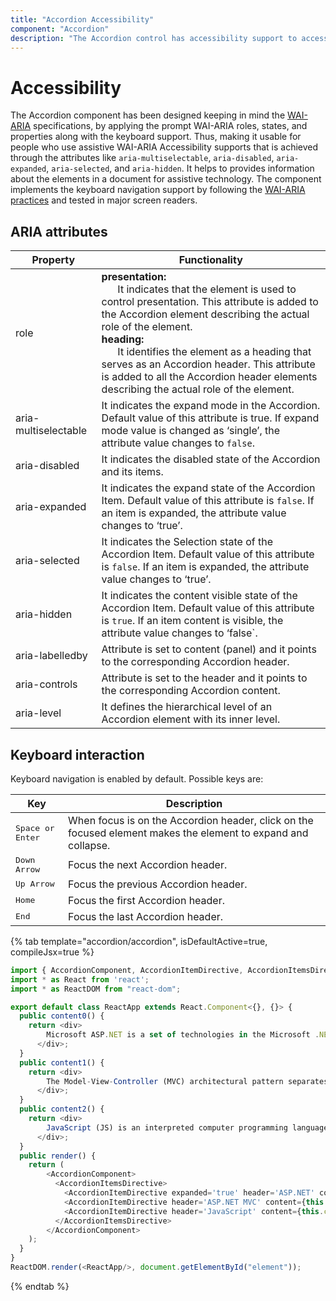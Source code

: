 ```yaml
---
title: "Accordion Accessibility"
component: "Accordion"
description: "The Accordion control has accessibility support to access the features via keyboard, screen readers, or other assistive technology devices."
---
```


# Accessibility

The Accordion component has been designed keeping in mind the [WAI-ARIA](http://www.w3.org/WAI/PF/aria-practices/) specifications, by applying
 the prompt WAI-ARIA roles, states, and properties along with the keyboard support. Thus, making it usable
 for people who use assistive WAI-ARIA Accessibility supports that is achieved through the attributes like
 `aria-multiselectable`, `aria-disabled`, `aria-expanded`, `aria-selected`, and `aria-hidden`.
It helps to provides information about the elements in a document for assistive technology.
The component implements the keyboard navigation support by following the
  [WAI-ARIA practices](https://www.w3.org/TR/wai-aria-practices/) and tested in major screen readers.

## ARIA attributes

<!-- markdownlint-disable MD033 -->
| Property             | Functionality                                                                                                                                                                                                                                                                                                                                                                                                                                                                                                                                                                      |
|----------------------|------------------------------------------------------------------------------------------------------------------------------------------------------------------------------------------------------------------------------------------------------------------------------------------------------------------------------------------------------------------------------------------------------------------------------------------------------------------------------------------------------------------------------------------------------------------------------------|
| role                 |<b>presentation:</b> <br/>   &nbsp;&nbsp;&nbsp;&nbsp;&nbsp;&nbsp;It indicates that the element is used to control presentation. This attribute is added to the Accordion element describing the actual role of the element.<br/> <b>heading:</b><br/> &nbsp;&nbsp;&nbsp;&nbsp;&nbsp;&nbsp;It identifies the element as a heading that serves as an Accordion header. This attribute is added to all the Accordion header elements describing the actual role of the element.<br/>  |
| aria-multiselectable | It indicates the expand mode in the Accordion. Default value of this attribute is true. If expand mode value is changed as ‘single’, the attribute value changes to `false`.                                                                                                                                                                                                                                                                                                                                                                                              |
| aria-disabled        | It indicates the disabled state of the Accordion and its items.                                                                                                                                                                                                                                                                                                                                                                                                                                                                                                               |
| aria-expanded        | It indicates the expand state of the Accordion Item. Default value of this attribute is `false`. If an item is expanded, the attribute value changes to ‘true’.                                                                                                                                                                                                                                                                                                                                                                                                            |
| aria-selected        | It indicates the Selection state of the Accordion Item. Default value of this attribute is `false`. If an item is expanded, the attribute value changes to ‘true’.                                                                                                                                                                                                                                                                                                                                                                                                       |
| aria-hidden          | It indicates the content visible state of the Accordion Item. Default value of this attribute is `true`. If an item content is visible, the attribute value changes to ‘false`.                                                                                                                                                                                                                                                                                                                                                                                          |
| aria-labelledby      | Attribute is set to content (panel) and it points to the corresponding Accordion header.                                                                                                                                                                                                                                                                                                                                                                                                                                                                                       |
| aria-controls        | Attribute is set to the header and it points to the corresponding Accordion content.                                                                                                                                                                                                                                                                                                                                                                                                                                                                                       |
| aria-level           | It defines the hierarchical level of an Accordion element with its inner level.                                                                                                                                                                                                                                                                                                                                                                                                                                                                                    |

## Keyboard interaction

Keyboard navigation is enabled by default. Possible keys are:

| Key           | Description                                                                         |
|---------------|-------------------------------------------------------------------------------------|
| <kbd>Space or Enter</kbd>    | When focus is on the Accordion header, click on the focused element makes the element to expand and collapse.                                                    |
| <kbd>Down Arrow</kbd>   | Focus the next Accordion header.                                                            |
| <kbd>Up Arrow</kbd>         | Focus the previous Accordion header. |
| <kbd>Home</kbd>           | Focus the first Accordion header.                                                                     |
| <kbd>End</kbd>   | Focus the last Accordion header.                                                |

{% tab template="accordion/accordion", isDefaultActive=true, compileJsx=true  %}

```typescript
import { AccordionComponent, AccordionItemDirective, AccordionItemsDirective  } from '@syncfusion/ej2-react-navigations';
import * as React from 'react';
import * as ReactDOM from "react-dom";

export default class ReactApp extends React.Component<{}, {}> {
  public content0() {
    return <div>
        Microsoft ASP.NET is a set of technologies in the Microsoft .NET Framework for building Web applications and XML Web services.
      </div>;
  }
  public content1() {
    return <div>
        The Model-View-Controller (MVC) architectural pattern separates an application into three main components: the model, the view, and the controller.
      </div>;
  }
  public content2() {
    return <div>
        JavaScript (JS) is an interpreted computer programming language.It was originally implemented as part of web browsers so that client-side scripts could interact with the user, control the browser, communicate asynchronously, and alter the document content that was displayed.
      </div>;
  }
  public render() {
    return (
        <AccordionComponent>
          <AccordionItemsDirective>
            <AccordionItemDirective expanded='true' header='ASP.NET' content={this.content0} />
            <AccordionItemDirective header='ASP.NET MVC' content={this.content1} />
            <AccordionItemDirective header='JavaScript' content={this.content2} />
          </AccordionItemsDirective>
        </AccordionComponent>
    );
  }
}
ReactDOM.render(<ReactApp/>, document.getElementById("element"));
```

{% endtab %}